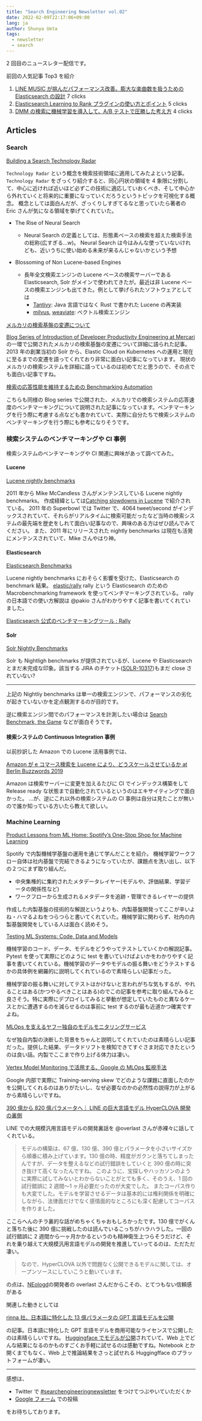 ```yaml
---
title: "Search Engineering Newsletter vol.02"
date: 2022-02-09T22:17:06+09:00
lang: ja
author: Shunya Ueta
tags:
  - newsletter
  - search
---
```


2 回目のニュースレター配信です。

前回の人気記事 Top3 を紹介

1. [LINE MUSIC が挑んだパフォーマンス改善。膨大な楽曲数を扱うための Elasticsearch の設計](https://engineering.linecorp.com/ja/interview/line-music-elasticsearch/) 7 clicks
1. [Elasticsearch Learning to Rank プラグインの使い方とポイント](https://techblog.zozo.com/entry/elasticsearch-learning-to-rank-plugin) 5 clicks
1. [DMM の検索に機械学習を導入して、A/B テストで圧勝した考え方](https://inside.dmm.com/entry/2021/12/30/search_machinelearning) 4 clicks

## Articles

### Search

[Building a Search Technology Radar](https://opensourceconnections.com/blog/2022/01/10/search-technology-radar)

`Technology Radar` という概念を検索技術領域に適用してみたよという記事。
`Technology Radar` をざっくり紹介すると、同心円状の領域を 4 象限に分割して、中心に近ければ近いほど必ずこの技術に適応していおくべき、そして中心から外れていくと将来的に重要になっていくだろうというトピックを可視化する概念。
概念としては面白んだが、ざっくりしすぎてるなと思っていたら著者の Eric さんが気になる領域を挙げてくれていた。

- The Rise of Neural Search
  - Neural Search の定義としては、形態素ベースの検索を超えた検索手法の総称(広すぎる...w)。 Neural Search は今はみんな使っていないけれども、近いうちに使い始める未来が来るんじゃないかという予想
- Blossoming of Non Lucene-based Engines

  - 長年全文検索エンジンの Lucene ベースの検索サーバーである Elasticsearch, Solr がメインで使われてきたが。最近は非 Lucene ベースの検索エンジンも出てきた。例として挙げられたソフトウェアとしては
    - [Tantivy](https://github.com/quickwit-oss/tantivy): Java 言語ではなく Rust で書かれた Lucene の再実装
    - [milvus](https://milvus.io/), [weaviate](https://github.com/semi-technologies/weaviate): ベクトル検索エンジン

[メルカリの検索基盤の変遷について](https://engineering.mercari.com/blog/entry/20220207-776318b784/)

[Blog Series of Introduction of Developer Productivity Engineering at Mercari](https://engineering.mercari.com/en/blog/entry/20220116-blog-series-of-introduction-of-developer-productivity-engineering-at-mercari/)の一環で公開されたメルカリの検索基盤の変遷について詳細に語られた記事。
2013 年の創業当初の Solr から、Elastic Cloud on Kubernetes への運用と現在に至るまでの変遷を語ってくれており非常に面白い記事になっています。
現状のメルカリの検索システムを詳細に語っているのは初めてだと思うので、その点でも面白い記事ですね。

[検索の応答性能を維持するための Benchmarking Automation](https://engineering.mercari.com/blog/entry/20220207-8ff8aad53e/)

こちらも同様の Blog series で公開された、メルカリでの検索システムの応答速度のベンチマーキングについて説明された記事になっています。ベンチマーキングを行う際に考慮する点なども書かれていて、実際に自分たちで検索システムのベンチマーキングを行う際にも参考になりそうです。

### 検索システムのベンチマーキングや CI 事例

検索システムのベンチマーキングや CI 関連に興味があって調べてみた。

#### Lucene

[Lucene nightly benchmarks](http://people.apache.org/~mikemccand/lucenebench/index.html)

2011 年から Mike McCandless さんがメンテンスしている Lucene nightly benchmarks。
作成経緯としては[Catching slowdowns in Lucene](https://blog.mikemccandless.com/2011/04/catching-slowdowns-in-lucene.html) で紹介されている。
2011 年の Superbowl では Twitter で、4064 tweet/second がインデックスされていて、それらがリアルタイムに検索可能だったなど当時の検索システムの最先端を歴史をしれて面白い記事なので、興味のある方はぜひ読んでみてください。
また、2011 年にリリースされた nightly benchmarks は現在も活発にメンテンスされていて、Mike さんやはり神。

#### Elasticsearch

[Elasticsearch Benchmarks](https://elasticsearch-benchmarks.elastic.co/)

Lucene nightly benchmarks におそらく影響を受けた、Elasticsearch の benchmark 結果。
[elastic/rally](https://github.com/elastic/rally) rally という Elasticsearch のための Macrobenchmarking framework を使ってベンチマーキングされている。
rally の日本語での使い方解説は @pakio さんがわかりやすく記事を書いてくれていました。

[Elasticsearch 公式のベンチマーキングツール : Rally](https://zenn.dev/pakio/articles/esrally-tutorial)

#### Solr

[Solr Nightly Benchmarks](https://michael-sun-github.github.io/index.html)

Solr も Nightligh benchmarks が提供されているが、Lucene や Elasticsearch とまだ未完成な印象。該当する JIRA のチケット([SOLR-10317](https://issues.apache.org/jira/browse/SOLR-10317))もまだ close されていない?

---

上記の Nightliy benchmarks は単一の検索エンジンで、パフォーマンスの劣化が起きていないかを定点観測するのが目的です。

逆に検索エンジン間でのパフォーマンスを計測したい場合は
[Search Benchmark, the Game](https://tantivy-search.github.io/bench/) などが面白そうです。

#### 検索システムの Continuous Integration 事例

以前抄訳した Amazon での Lucene 活用事例では、

[Amazon が e コマース検索を Lucene により、どうスケールさせているか at Berlin Buzzwords 2019](https://shunyaueta.com/posts/2021-11-26/)

Amazon は検索サーバーに変更を加えるたびに CI でインデックス構築をして Release ready な状態まで自動化されているというのはエキサイティングで面白かった。
...が、逆にこれ以外の検索システムの CI 事例は自分は見たことが無いので誰か知っている方いたら教えて欲しい。

### Machine Learning

[Product Lessons from ML Home: Spotify’s One-Stop Shop for Machine Learning
](https://engineering.atspotify.com/2022/01/19/product-lessons-from-ml-home-spotifys-one-stop-shop-for-machine-learning)

Spotify で内製機械学基盤の運用を通じて学んだことを紹介。
機械学習ワークフロー自体は社内基盤で完結できるようになっていたが、課題点を洗い出し、以下の２つにまず取り組んだ。

- 中央集権的に集約されたメタデータレイヤー(モデルや、評価結果、学習データの関係性など)
- ワークフローから生成されるメタデータを追跡・管理できるレイヤーの提供

作成した内製基盤の技術的な解説というよりも、内製基盤開発ってここが辛いよね・ハマるよねをつらつらと書いてくれていた。機械学習に関わらず、社内の内製基盤開発をしている人は面白く読めそう。

[Testing ML Systems: Code, Data and Models](https://madewithml.com/courses/mlops/testing/)

機械学習のコード、データ、モデルをどうやってテストしていくかの解説記事。
Pytest を使って実際にどのように test を書いていけばよいかをわかりやすく記事を書いてくれている。機械学習のデータやモデルの振る舞いをどうテストするかの具体例を網羅的に説明してくれているので素晴らしい記事だった。

機械学習の振る舞いに対してテストはかけないと言われがちな気もするが、やれることはある(かつやるべきことはある)のでこの記事を参考に取り組んでみると良さそう。特に実際にデプロイしてみると挙動が想定していたものと異なるケースとかに遭遇するのを減らせるのは事前に test するのが最も近道かつ確実ですよね。

[MLOps を支えるヤフー独自のモデルモニタリングサービス](https://techblog.yahoo.co.jp/entry/2022013130257343)

なぜ独自内製の決断した背景をちゃんと説明してくれていたのは素晴らしい記事だった。提供した結果、データドリフトを検知できてすぐさま対応できたというのは良い話。内製でここまで作り上げる体力は凄い。

[Vertex Model Monitoring で活用する、Google の MLOps 監視手法](https://cloud.google.com/blog/ja/topics/developers-practitioners/monitor-models-training-serving-skew-vertex-ai)

Google 内部で実際に Training-serving skew でどのような課題に直面したのかを公開してくれるのはありがたいし、なぜ必要なのかの必然性の説得力が上がるから素晴らしいですね。

[390 億から 820 億パラメータへ｜ LINE の巨大言語モデル HyperCLOVA 開発の裏側](https://ainow.ai/2022/01/31/262132)

LINE での大規模汎用言語モデルの開発裏話を @overlast さんが赤裸々に話してくれている。

> モデルの構築は、67 億、130 億、390 億とパラメータを小さいサイズから順番に積み上げています。130 億の時、精度がガクンと落ちてしまったんですが、データを整えるなどの試行錯誤をしていくと 390 億の時に突き抜けて高くなったんですね。
> このように、宝探しやハッカソンのように実際に試してみないとわからないことがとても多く、そのうえ、1 回の試行錯誤に 2 週間〜1 ヶ月必要だったのが大変でした。
> またコーパス作りも大変でした。モデルを学習させるデータは基本的には権利関係を明確にしながら、法律面だけでなく感情面的なところにも深く配慮してコーパスを作りました。

ここらへんのチラ裏的な話がめちゃくちゃおもしろかったです。130 億でがくんと落ちた後に 390 億に挑戦したのは読んでいるこっちがハラハラした。一回の試行錯誤に 2 週間から一ヶ月かかるというのも精神衛生上つらそうだけど、それを乗り越えて大規模汎用言語モデルの開発を推進していってるのは、ただただ凄い。

> なので、HyperCLOVA 以外で問題なく公開できるモデルに関しては、オープンソースにしていこうと動いています。

の点は、[NEologd](https://github.com/neologd/mecab-ipadic-neologd)の開発者の overlast さんだからこその、とてつもない信頼感がある

関連した動きとしては

[rinna 社、日本語に特化した 13 億パラメータの GPT 言語モデルを公開](https://prtimes.jp/main/html/rd/p/000000025.000070041.html)

の記事。日本語に特化した GPT 言語モデルを商用可能なライセンスで公開したのは素晴らしいですね。
[Huggingface でモデルが公開](https://huggingface.co/rinna/japanese-gpt-1b)されていて、Web 上でどんな結果になるのかものすごくお手軽に試せるのは感動ですね。Notebook とか開くまでもなく、Web 上で推論結果をさっと試せれる Huggingfface のプラットフォームが凄い。

---

感想は、

- Twitter で [#searchengineeringnewsletter](https://twitter.com/hashtag/searchengineeringnewsletter) をつけてつぶやいていただくか
- [Google フォーム](https://forms.gle/vbjf4He8RnoKGn8u6) での投稿

をお待ちしております。
